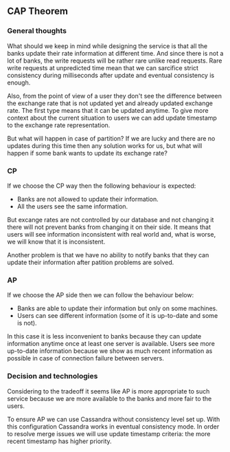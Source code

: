 ## CAP Theorem

### General thoughts

What should we keep in mind while designing the service is that all the banks update their rate information at different time.
And since there is not a lot of banks, the write requests will be rather rare unlike read requests.
Rare write requests at unpredicted time mean that we can sarcifice strict consistency during milliseconds after update and eventual consistency is enough.

Also, from the point of view of a user they don't see the difference between the exchange rate that is not updated yet and already updated exchange rate.
The first type means that it can be updated anytime.
To give more context about the current situation to users we can add update timestamp to the exchange rate representation.

But what will happen in case of partition?
If we are lucky and there are no updates during this time then any solution works for us, but what will happen if some bank wants to update its exchange rate?

### CP

If we choose the CP way then the following behaviour is expected:

* Banks are not allowed to update their information.
* All the users see the same information.

But excange rates are not controlled by our database and not changing it there will not prevent banks from changing it on their side.
It means that users will see information inconsistent with real world and, what is worse, we will know that it is inconsistent.

Another problem is that we have no ability to notify banks that they can update their information after patition problems are solved.

### AP

If we choose the AP side then we can follow the behaviour below:

* Banks are able to update their information but only on some machines.
* Users can see different information (some of it is up-to-date and some is not).

In this case it is less inconvenient to banks because they can update information anytime once at least one server is available.
Users see more up-to-date information because we show as much recent information as possible in case of connection failure between servers.

### Decision and technologies

Considering to the tradeoff it seems like AP is more appropriate to such service because we are more available to the banks and more fair to the users.

To ensure AP we can use Cassandra without consistency level set up. With this configuration Cassandra works in eventual consistency mode.
In order to resolve merge issues we will use update timestamp criteria: the more recent timestamp has higher priority.


